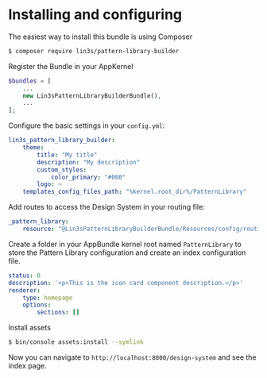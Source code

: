 # Installing and configuring

The easiest way to install this bundle is using Composer
```bash
$ composer require lin3s/pattern-library-builder
```
Register the Bundle in your AppKernel 
```php
$bundles = [
    ...
    new Lin3sPatternLibraryBuilderBundle(),
    ...
];
```
Configure the basic settings in your `config.yml`:
```yaml
lin3s_pattern_library_builder:
    theme:
        title: "My title"
        description: "My description"
        custom_styles:
            color_primary: "#000"
        logo: ~
    templates_config_files_path: "%kernel.root_dir%/PatternLibrary"
```
Add routes to access the Design System in your routing file:
```yaml
_pattern_library:
    resource: "@Lin3sPatternLibraryBuilderBundle/Resources/config/routing.yml"
```
Create a folder in your AppBundle kernel root named `PatternLibrary` to store the Pattern Library configuration
and create an index configuration file.
```yaml
status: 0
description: '<p>This is the icon card component description.</p>'
renderer:
    type: homepage
    options:
        sections: []
```

Install assets 
```bash
$ bin/console assets:install --symlink
``` 

Now you can navigate to `http://localhost:8000/design-system` and see the index page.
